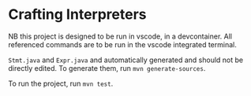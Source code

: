 # Crafting Interpreters

NB this project is designed to be run in vscode, in a devcontainer. All referenced commands are to be run in the vscode integrated terminal.

`Stmt.java` and `Expr.java` and automatically generated and should not be directly edited. To generate them, run `mvn generate-sources`.

To run the project, run `mvn test`.

